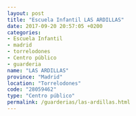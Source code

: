 ```yaml
---
layout: post
title: "Escuela Infantil LAS ARDILLAS"
date: 2017-09-20 20:57:05 +0200
categories:
- Escuela Infantil
- madrid
- torrelodones
- Centro público
- guarderia
name: "LAS ARDILLAS"
province: "Madrid"
location: "Torrelodones"
code: "28059462"
type: "Centro público"
permalink: /guarderias/las-ardillas.html
---
```

